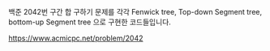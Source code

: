 백준 2042번 구간 합 구하기 문제를 각각 Fenwick tree, Top-down Segment tree, bottom-up Segment tree 으로 구현한 코드들입니다. 
    
https://www.acmicpc.net/problem/2042

